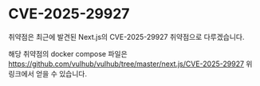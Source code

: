 # CVE-2025-29927
취약점은 최근에 발견된 Next.js의 CVE-2025-29927 취약점으로 다루겠습니다.

해당 취약점의 docker compose 파일은 https://github.com/vulhub/vulhub/tree/master/next.js/CVE-2025-29927
위 링크에서 얻을 수 있습니다.
